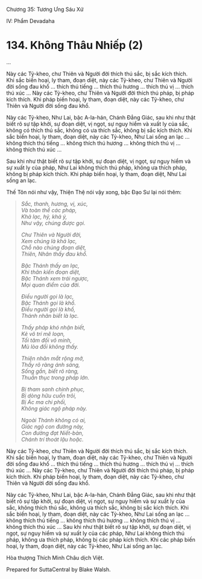  

Chương 35: Tương Ưng Sáu Xứ

IV: Phẩm Devadaha

# 134\. Không Thâu Nhiếp (2)

…

Này các Tỷ-kheo, chư Thiên và Người đời thích thú sắc, bị sắc kích thích. Khi sắc biến hoại, ly tham, đoạn diệt, này các Tỷ-kheo, chư Thiên và Người đời sống đau khổ … thích thú tiếng … thích thú hương … thích thú vị … thích thú xúc … Này các Tỷ-kheo, chư Thiên và Người đời thích thú pháp, bị pháp kích thích. Khi pháp biến hoại, ly tham, đoạn diệt, này các Tỷ-kheo, chư Thiên và Người đời sống đau khổ.

Này các Tỷ-kheo, Như Lai, bậc A-la-hán, Chánh Ðẳng Giác, sau khi như thật biết rõ sự tập khởi, sự đoạn diệt, vị ngọt, sự nguy hiểm và xuất ly của sắc, không có thích thú sắc, không có ưa thích sắc, không bị sắc kích thích. Khi sắc biến hoại, ly tham, đoạn diệt, này các Tỷ-kheo, Như Lai sống an lạc … không thích thú tiếng … không thích thú hương … không thích thú vị … không thích thú xúc …

Sau khi như thật biết rõ sự tập khởi, sự đoạn diệt, vị ngọt, sự nguy hiểm và sự xuất ly của pháp, Như Lai không thích thú pháp, không ưa thích pháp, không bị pháp kích thích. Khi pháp biến hoại, ly tham, đoạn diệt, Như Lai sống an lạc.

Thế Tôn nói như vậy, Thiện Thệ nói vậy xong, bậc Ðạo Sư lại nói thêm:

> _Sắc, thanh, hương, vị, xúc,  
> Và toàn thể các pháp,  
> Khả lạc, hỷ, khả ý,  
> Như vậy, chúng được gọi._
> 
> _Chư Thiên và Người đời,  
> Xem chúng là khả lạc,  
> Chỗ nào chúng đoạn diệt,  
> Thiên, Nhân thấy đau khổ._
> 
> _Bậc Thánh thấy an lạc,  
> Khi thân kiến đoạn diệt,  
> Bậc Thánh xem trái ngược,  
> Mọi quan điểm của đời._
> 
> _Ðiều người gọi là lạc,  
> Bậc Thánh gọi là khổ.  
> Ðiều người gọi là khổ,  
> Thánh nhân biết là lạc._
> 
> _Thấy pháp khó nhận biết,  
> Kẻ vô trí mê loạn,  
> Tối tăm đối vô minh,  
> Mù lòa đối không thấy._
> 
> _Thiện nhân mắt rộng mở,  
> Thấy rõ ràng ánh sáng,  
> Sống gần, biết rõ ràng,  
> Thuần thục trong pháp lớn._
> 
> _Bị tham sanh chinh phục,  
> Bị dòng hữu cuốn trôi,  
> Bị Ác ma chi phối,  
> Không giác ngộ pháp này._
> 
> _Ngoài Thánh không có ai,  
> Giác ngộ con đường này,  
> Con đường đạt Niết-bàn,  
> Chánh trí thoát lậu hoặc._

Này các Tỷ-kheo, chư Thiên và Người đời thích thú sắc, bị sắc kích thích. Khi sắc biến hoại, ly tham, đoạn diệt, này các Tỷ-kheo, chư Thiên và Người đời sống đau khổ … thích thú tiếng … thích thú hương … thích thú vị … thích thú xúc … Này các Tỷ-kheo, chư Thiên và Người đời thích thú pháp, bị pháp kích thích. Khi pháp biến hoại, ly tham, đoạn diệt, này các Tỷ-kheo, chư Thiên và Người đời sống đau khổ.

Này các Tỷ-kheo, Như Lai, bậc A-la-hán, Chánh Ðẳng Giác, sau khi như thật biết rõ sự tập khởi, sự đoạn diệt, vị ngọt, sự nguy hiểm và sự xuất ly của sắc, không thích thú sắc, không ưa thích sắc, không bị sắc kích thích. Khi sắc biến hoại, ly tham, đoạn diệt, này các Tỷ-kheo, Như Lai sống an lạc … không thích thú tiếng … không thích thú hương … không thích thú vị … không thích thú xúc … Sau khi như thật biết rõ sự tập khởi, sự đoạn diệt, vị ngọt, sự nguy hiểm và sự xuất ly của các pháp, Như Lai không thích thú pháp, không ưa thích pháp, không bị các pháp kích thích. Khi các pháp biến hoại, ly tham, đoạn diệt, này các Tỷ-kheo, Như Lai sống an lạc.

Hòa thượng Thích Minh Châu dịch Việt.

Prepared for SuttaCentral by Blake Walsh.